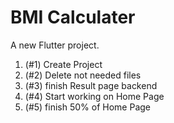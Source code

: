 # BMI Calculater

A new Flutter project.

1. (#1) Create Project
2. (#2) Delete not needed files
3. (#3) finish Result page backend
4. (#4) Start working on Home Page
5. (#5) finish 50% of Home Page